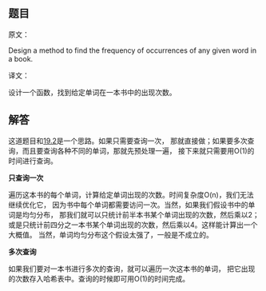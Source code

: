## 题目

原文：

Design a method to find the frequency of occurrences of any given word in a book.

译文：

设计一个函数，找到给定单词在一本书中的出现次数。

## 解答

这道题目和[19.2](http://www.hawstein.com/posts/19.2.html)是一个思路。如果只需要查询一次， 那就直接做；如果要多次查询，而且要查询各种不同的单词，那就先预处理一遍， 接下来就只需要用O(1)的时间进行查询。

**只查询一次**

遍历这本书的每个单词，计算给定单词出现的次数。时间复杂度O(n)，我们无法继续优化它， 因为书中每个单词都需要访问一次。当然，如果我们假设书中的单词是均匀分布， 那我们就可以只统计前半本书某个单词出现的次数，然后乘以2； 或是只统计前四分之一本书某个单词出现的次数，然后乘以4。这样能计算出一个大概值。 当然，单词均匀分布这个假设太强了，一般是不成立的。

**多次查询**

如果我们要对一本书进行多次的查询，就可以遍历一次这本书的单词， 把它出现的次数存入哈希表中。查询的时候即可用O(1)的时间完成。
